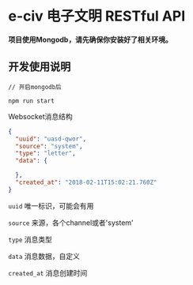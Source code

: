 e-civ 电子文明 RESTful API
=============================

**项目使用Mongodb，请先确保你安装好了相关环境。**


开发使用说明
------------

```Shell
// 开启mongodb后

npm run start
```

Websocket消息结构
```JSON
{
  "uuid": "uasd-qwor",
  "source": "system",
  "type": "letter",
  "data": {

  },
  "created_at": "2018-02-11T15:02:21.760Z"
}

```
`uuid` 唯一标识，可能会有用

`source` 来源，各个channel或者'system'

`type` 消息类型

`data` 消息数据，自定义

`created_at` 消息创建时间

